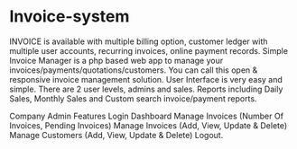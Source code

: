 # Invoice-system
INVOICE  is available with multiple billing option, customer ledger with multiple user accounts, recurring invoices, online payment records. Simple Invoice Manager is a php based web app to manage your invoices/payments/quotations/customers. You can call this open & responsive invoice management solution.
User Interface is very easy and simple. There are 2 user levels, admins and sales. Reports including Daily Sales, Monthly Sales and Custom search invoice/payment reports.

Company Admin Features
Login
Dashboard Manage Invoices (Number Of Invoices, Pending Invoices)
Manage Invoices (Add, View, Update & Delete)
Manage Customers (Add, View, Update & Delete)
Logout.


